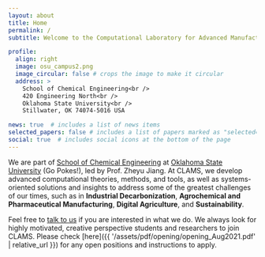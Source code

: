 ```yaml
---
layout: about
title: Home
permalink: /
subtitle: Welcome to the Computational Laboratory for Advanced Manufacturing and Sustainability (CLAMS).

profile:
  align: right
  image: osu_campus2.png
  image_circular: false # crops the image to make it circular
  address: >
    School of Chemical Engineering<br />
    420 Engineering North<br />
    Oklahoma State University<br />
    Stillwater, OK 74074-5016 USA

news: true  # includes a list of news items
selected_papers: false # includes a list of papers marked as "selected={true}"
social: true  # includes social icons at the bottom of the page
---
```


We are part of [School of Chemical Engineering](https://ceat.okstate.edu/che/) at [Oklahoma State University](https://go.okstate.edu/) (Go Pokes!), led by Prof. Zheyu Jiang. At CLAMS, we develop advanced computational theories, methods, and tools, as well as systems-oriented solutions and insights to address some of the greatest challenges of our times, such as in **Industrial Decarbonization**, **Agrochemical and Pharmaceutical Manufacturing**, **Digital Agriculture**, and **Sustainability**.

Feel free to [talk to us](mailto:zheyu.jiang@okstate.edu) if you are interested in what we do. We always look for highly motivated, creative perspective students and researchers to join CLAMS. Please check [here]({{ '/assets/pdf/opening/opening_Aug2021.pdf' | relative_url }}) for any open positions and instructions to apply.

